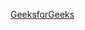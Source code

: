 [GeeksforGeeks](https://www.geeksforgeeks.org/write-a-c-program-to-find-the-maximum-depth-or-height-of-a-tree/)

